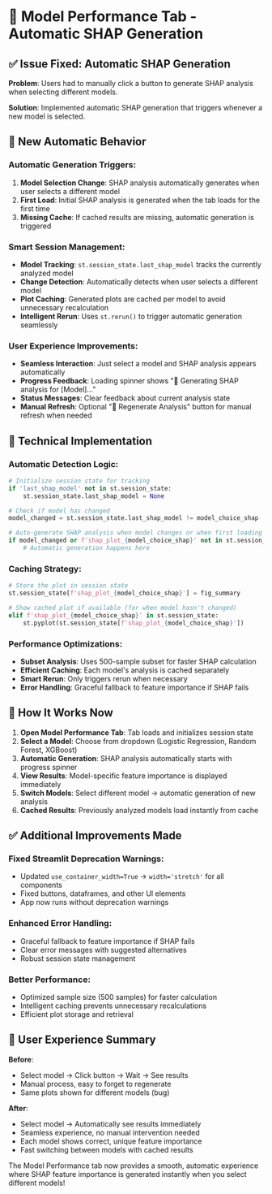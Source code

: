 # 🔧 Model Performance Tab - Automatic SHAP Generation

## ✅ Issue Fixed: Automatic SHAP Generation

**Problem**: Users had to manually click a button to generate SHAP analysis when selecting different models.

**Solution**: Implemented automatic SHAP generation that triggers whenever a new model is selected.

## 🚀 New Automatic Behavior

### **Automatic Generation Triggers:**
1. **Model Selection Change**: SHAP analysis automatically generates when user selects a different model
2. **First Load**: Initial SHAP analysis is generated when the tab loads for the first time
3. **Missing Cache**: If cached results are missing, automatic generation is triggered

### **Smart Session Management:**
- **Model Tracking**: `st.session_state.last_shap_model` tracks the currently analyzed model
- **Change Detection**: Automatically detects when user selects a different model
- **Plot Caching**: Generated plots are cached per model to avoid unnecessary recalculation
- **Intelligent Rerun**: Uses `st.rerun()` to trigger automatic generation seamlessly

### **User Experience Improvements:**
- **Seamless Interaction**: Just select a model and SHAP analysis appears automatically
- **Progress Feedback**: Loading spinner shows "🔄 Generating SHAP analysis for [Model]..."
- **Status Messages**: Clear feedback about current analysis state
- **Manual Refresh**: Optional "🔄 Regenerate Analysis" button for manual refresh when needed

## 🔧 Technical Implementation

### **Automatic Detection Logic:**
```python
# Initialize session state for tracking
if 'last_shap_model' not in st.session_state:
    st.session_state.last_shap_model = None

# Check if model has changed
model_changed = st.session_state.last_shap_model != model_choice_shap

# Auto-generate SHAP analysis when model changes or when first loading
if model_changed or f'shap_plot_{model_choice_shap}' not in st.session_state:
    # Automatic generation happens here
```

### **Caching Strategy:**
```python
# Store the plot in session state
st.session_state[f'shap_plot_{model_choice_shap}'] = fig_summary

# Show cached plot if available (for when model hasn't changed)
elif f'shap_plot_{model_choice_shap}' in st.session_state:
    st.pyplot(st.session_state[f'shap_plot_{model_choice_shap}'])
```

### **Performance Optimizations:**
- **Subset Analysis**: Uses 500-sample subset for faster SHAP calculation
- **Efficient Caching**: Each model's analysis is cached separately
- **Smart Rerun**: Only triggers rerun when necessary
- **Error Handling**: Graceful fallback to feature importance if SHAP fails

## 🎯 How It Works Now

1. **Open Model Performance Tab**: Tab loads and initializes session state
2. **Select a Model**: Choose from dropdown (Logistic Regression, Random Forest, XGBoost)
3. **Automatic Generation**: SHAP analysis automatically starts with progress spinner
4. **View Results**: Model-specific feature importance is displayed immediately
5. **Switch Models**: Select different model → automatic generation of new analysis
6. **Cached Results**: Previously analyzed models load instantly from cache

## ✅ Additional Improvements Made

### **Fixed Streamlit Deprecation Warnings:**
- Updated `use_container_width=True` → `width='stretch'` for all components
- Fixed buttons, dataframes, and other UI elements
- App now runs without deprecation warnings

### **Enhanced Error Handling:**
- Graceful fallback to feature importance if SHAP fails
- Clear error messages with suggested alternatives
- Robust session state management

### **Better Performance:**
- Optimized sample size (500 samples) for faster calculation
- Intelligent caching prevents unnecessary recalculations
- Efficient plot storage and retrieval

## 🎉 User Experience Summary

**Before**: 
- Select model → Click button → Wait → See results
- Manual process, easy to forget to regenerate
- Same plots shown for different models (bug)

**After**:
- Select model → Automatically see results immediately
- Seamless experience, no manual intervention needed  
- Each model shows correct, unique feature importance
- Fast switching between models with cached results

The Model Performance tab now provides a smooth, automatic experience where SHAP feature importance is generated instantly when you select different models!
